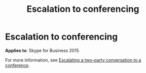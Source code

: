 ﻿---
title: Escalation to conferencing
TOCTitle: Escalation to conferencing
ms:assetid: 41635602-5a14-43fb-ab5b-da3af9420556
ms:mtpsurl: https://msdn.microsoft.com/en-us/library/Dn465929(v=office.16)
ms:contentKeyID: 65239808
ms.date: 07/27/2015
mtps_version: v=office.16
---

# Escalation to conferencing


**Applies to**: Skype for Business 2015

For more information, see [Escalating a two-party conversation to a conference](escalating-a-two-party-conversation-to-a-conference.md).

